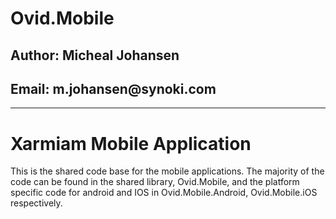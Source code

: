 <h1>Ovid.Mobile</h1>
<h2>Author: Micheal Johansen</h2>
<h2>Email: m.johansen@synoki.com</h2>
<hr/>
<h1>Xarmiam Mobile Application</h1>
<p>
This is the shared code base for the mobile applications. The majority of the code can be found in the shared library, Ovid.Mobile, and the platform specific code for 
android and IOS in Ovid.Mobile.Android, Ovid.Mobile.iOS respectively.
</p>
